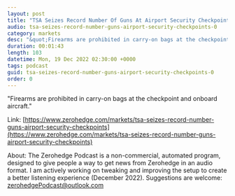 ```yaml
---
layout: post
title: "TSA Seizes Record Number Of Guns At Airport Security Checkpoints "
audio: tsa-seizes-record-number-guns-airport-security-checkpoints-0
category: markets
desc: "&quot;Firearms are prohibited in carry-on bags at the checkpoint and onboard aircraft.&quot; "
duration: 00:01:43
length: 103
datetime: Mon, 19 Dec 2022 02:30:00 +0000
tags: podcast
guid: tsa-seizes-record-number-guns-airport-security-checkpoints-0
order: 0
---
```

&quot;Firearms are prohibited in carry-on bags at the checkpoint and onboard aircraft.&quot; 

Link: [https://www.zerohedge.com/markets/tsa-seizes-record-number-guns-airport-security-checkpoints](https://www.zerohedge.com/markets/tsa-seizes-record-number-guns-airport-security-checkpoints)

About: The Zerohedge Podcast is a non-commercial, automated program, designed to give people a way to get news from Zerohedge in an audio format.  I am actively working on tweaking and improving the setup to create a better listening experience (December 2022).  Suggestions are welcome: [zerohedgePodcast@outlook.com](mailto:zerohedgePodcast@outlook.com)